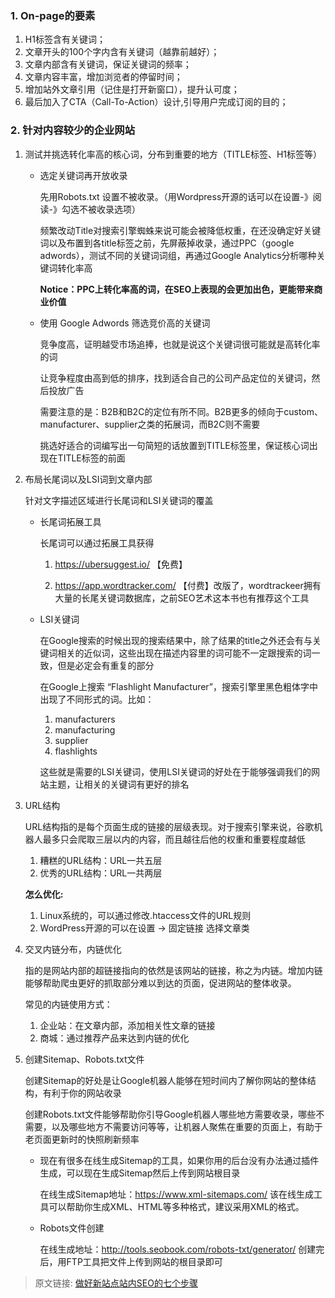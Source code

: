 ### 1. On-page的要素

1. H1标签含有关键词；
2. 文章开头的100个字内含有关键词（越靠前越好）；
3. 文章内部含有关键词，保证关键词的频率；
4. 文章内容丰富，增加浏览者的停留时间；
5. 增加站外文章引用（记住是打开新窗口），提升认可度；
6. 最后加入了CTA（Call-To-Action）设计,引导用户完成订阅的目的；

### 2. 针对内容较少的企业网站

1. 测试并挑选转化率高的核心词，分布到重要的地方（TITLE标签、H1标签等）

    - 选定关键词再开放收录

      先用Robots.txt 设置不被收录。（用Wordpress开源的话可以在设置-》阅读-》勾选不被收录选项）

      频繁改动Title对搜索引擎蜘蛛来说可能会被降低权重，在还没确定好关键词以及布置到各title标签之前，先屏蔽掉收录，通过PPC（google adwords），测试不同的关键词词组，再通过Google Analytics分析哪种关键词转化率高

      **Notice：PPC上转化率高的词，在SEO上表现的会更加出色，更能带来商业价值**


    - 使用 Google Adwords 筛选竞价高的关键词

        竞争度高，证明越受市场追捧，也就是说这个关键词很可能就是高转化率的词

        让竞争程度由高到低的排序，找到适合自己的公司产品定位的关键词，然后投放广告

        需要注意的是：B2B和B2C的定位有所不同。B2B更多的倾向于custom、manufacturer、supplier之类的拓展词，而B2C则不需要

        挑选好适合的词编写出一句简短的话放置到TITLE标签里，保证核心词出现在TITLE标签的前面

2. 布局长尾词以及LSI词到文章内部

    针对文字描述区域进行长尾词和LSI关键词的覆盖

    - 长尾词拓展工具

        长尾词可以通过拓展工具获得

        1. https://ubersuggest.io/ 【免费】

        2. https://app.wordtracker.com/ 【付费】改版了，wordtrackeer拥有大量的长尾关键词数据库，之前SEO艺术这本书也有推荐这个工具

    - LSI关键词

        在Google搜索的时候出现的搜索结果中，除了结果的title之外还会有与关键词相关的近似词，这些出现在描述内容里的词可能不一定跟搜索的词一致，但是必定会有重复的部分

        在Google上搜索 “Flashlight Manufacturer”，搜索引擎里黑色粗体字中出现了不同形式的词。比如：
        1. manufacturers
        2. manufacturing
        3. supplier
        4. flashlights

        这些就是需要的LSI关键词，使用LSI关键词的好处在于能够强调我们的网站主题，让相关的关键词有更好的排名

3. URL结构

    URL结构指的是每个页面生成的链接的层级表现。对于搜索引擎来说，谷歌机器人最多只会爬取三层以内的内容，而且越往后他的权重和重要程度越低

    1. 糟糕的URL结构：URL一共五层
    2. 优秀的URL结构：URL一共两层

    **怎么优化:**

    1. Linux系统的，可以通过修改.htaccess文件的URL规则
    2. WordPress开源的可以在设置 -> 固定链接 选择文章类

4. 交叉内链分布，内链优化

    指的是网站内部的超链接指向的依然是该网站的链接，称之为内链。增加内链能够帮助爬虫更好的抓取部分难以到达的页面，促进网站的整体收录。

    常见的内链使用方式：

    1. 企业站：在文章内部，添加相关性文章的链接
    2. 商城：通过推荐产品来达到内链的优化

5. 创建Sitemap、Robots.txt文件

    创建Sitemap的好处是让Google机器人能够在短时间内了解你网站的整体结构，有利于你的网站收录

    创建Robots.txt文件能够帮助你引导Google机器人哪些地方需要收录，哪些不需要，以及哪些地方不需要访问等等，让机器人聚焦在重要的页面上，有助于老页面更新时的快照刷新频率

    - 现在有很多在线生成Sitemap的工具，如果你用的后台没有办法通过插件生成，可以现在生成Sitemap然后上传到网站根目录

        在线生成Sitemap地址：https://www.xml-sitemaps.com/ 该在线生成工具可以帮助你生成XML、HTML等多种格式，建议采用XML的格式。

    - Robots文件创建

        在线生成地址：http://tools.seobook.com/robots-txt/generator/ 创建完后，用FTP工具把文件上传到网站的根目录即可


> 原文链接: [做好新站点站内SEO的七个步骤](https://www.seodaniel.com/seven-step-for-new-website-seo/)